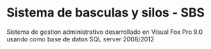 # Sistema de basculas y silos - SBS
Sistema de gestion administrativo desarrollado en Visual Fox Pro 9.0 usando como base de datos SQL server 2008/2012
